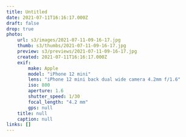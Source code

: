 ```yaml
---
title: Untitled
date: 2021-07-11T16:16:17.000Z
draft: false
drop: true
photo:
    url: s3/images/2021-07-11-09-16-17.jpg
    thumb: s3/thumbs/2021-07-11-09-16-17.jpg
    preview: s3/previews/2021-07-11-09-16-17.jpg
    created: 2021-07-11T16:16:17.000Z
    exif:
        make: Apple
        model: "iPhone 12 mini"
        lens: "iPhone 12 mini back dual wide camera 4.2mm f/1.6"
        iso: 800
        aperture: 1.6
        shutter_speed: 1/30
        focal_length: "4.2 mm"
        gps: null
    title: null
    caption: null
links: []
---
```

